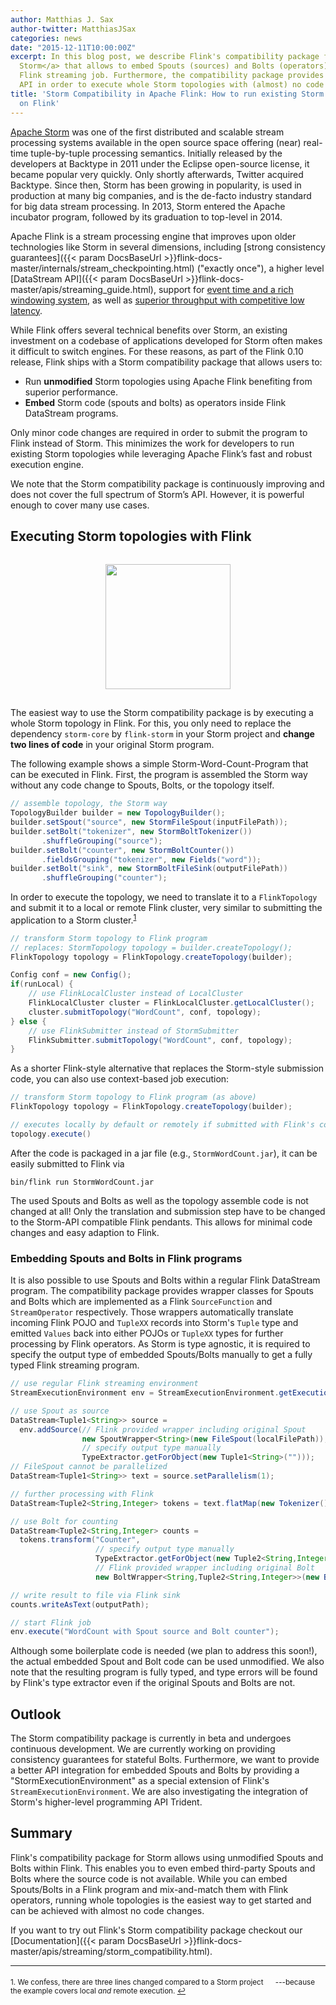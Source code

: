 ```yaml
---
author: Matthias J. Sax
author-twitter: MatthiasJSax
categories: news
date: "2015-12-11T10:00:00Z"
excerpt: In this blog post, we describe Flink's compatibility package for <a href="https://storm.apache.org">Apache
  Storm</a> that allows to embed Spouts (sources) and Bolts (operators) in a regular
  Flink streaming job. Furthermore, the compatibility package provides a Storm compatible
  API in order to execute whole Storm topologies with (almost) no code adaption.
title: 'Storm Compatibility in Apache Flink: How to run existing Storm topologies
  on Flink'
---
```


[Apache Storm](https://storm.apache.org) was one of the first distributed and scalable stream processing systems available in the open source space offering (near) real-time tuple-by-tuple processing semantics.
Initially released by the developers at Backtype in 2011 under the Eclipse open-source license, it became popular very quickly.
Only shortly afterwards, Twitter acquired Backtype.
Since then, Storm has been growing in popularity, is used in production at many big companies, and is the de-facto industry standard for big data stream processing.
In 2013, Storm entered the Apache incubator program, followed by its graduation to top-level in 2014.

Apache Flink is a stream processing engine that improves upon older technologies like Storm in several dimensions,
including [strong consistency guarantees]({{< param DocsBaseUrl >}}flink-docs-master/internals/stream_checkpointing.html) ("exactly once"),
a higher level [DataStream API]({{< param DocsBaseUrl >}}flink-docs-master/apis/streaming_guide.html),
support for [event time and a rich windowing system](http://flink.apache.org/news/2015/12/04/Introducing-windows.html),
as well as [superior throughput with competitive low latency](https://data-artisans.com/high-throughput-low-latency-and-exactly-once-stream-processing-with-apache-flink/).

While Flink offers several technical benefits over Storm, an existing investment on a codebase of applications developed for Storm often makes it difficult to switch engines.
For these reasons, as part of the Flink 0.10 release, Flink ships with a Storm compatibility package that allows users to:

* Run **unmodified** Storm topologies using Apache Flink benefiting from superior performance.
* **Embed** Storm code (spouts and bolts) as operators inside Flink DataStream programs.

Only minor code changes are required in order to submit the program to Flink instead of Storm.
This minimizes the work for developers to run existing Storm topologies while leveraging Apache Flink’s fast and robust execution engine.

We note that the Storm compatibility package is continuously improving and does not cover the full spectrum of Storm’s API.
However, it is powerful enough to cover many use cases.

## Executing Storm topologies with Flink

<center>
<img src="{{site.baseurl}}/img/blog/flink-storm.png" style="height:200px;margin:15px">
</center>

The easiest way to use the Storm compatibility package is by executing a whole Storm topology in Flink.
For this, you only need to replace the dependency `storm-core` by `flink-storm` in your Storm project and **change two lines of code** in your original Storm program.

The following example shows a simple Storm-Word-Count-Program that can be executed in Flink.
First, the program is assembled the Storm way without any code change to Spouts, Bolts, or the topology itself.

```java
// assemble topology, the Storm way
TopologyBuilder builder = new TopologyBuilder();
builder.setSpout("source", new StormFileSpout(inputFilePath));
builder.setBolt("tokenizer", new StormBoltTokenizer())
       .shuffleGrouping("source");
builder.setBolt("counter", new StormBoltCounter())
       .fieldsGrouping("tokenizer", new Fields("word"));
builder.setBolt("sink", new StormBoltFileSink(outputFilePath))
       .shuffleGrouping("counter");
```

In order to execute the topology, we need to translate it to a `FlinkTopology` and submit it to a local or remote Flink cluster, very similar to submitting the application to a Storm cluster.<sup><a href="#fn1" id="ref1">1</a></sup>

```java
// transform Storm topology to Flink program
// replaces: StormTopology topology = builder.createTopology();
FlinkTopology topology = FlinkTopology.createTopology(builder);

Config conf = new Config();
if(runLocal) {
	// use FlinkLocalCluster instead of LocalCluster
	FlinkLocalCluster cluster = FlinkLocalCluster.getLocalCluster();
	cluster.submitTopology("WordCount", conf, topology);
} else {
	// use FlinkSubmitter instead of StormSubmitter
	FlinkSubmitter.submitTopology("WordCount", conf, topology);
}
```

As a shorter Flink-style alternative that replaces the Storm-style submission code, you can also use context-based job execution:

```java
// transform Storm topology to Flink program (as above)
FlinkTopology topology = FlinkTopology.createTopology(builder);

// executes locally by default or remotely if submitted with Flink's command-line client
topology.execute()
```

After the code is packaged in a jar file (e.g., `StormWordCount.jar`), it can be easily submitted to Flink via

```
bin/flink run StormWordCount.jar
```

The used Spouts and Bolts as well as the topology assemble code is not changed at all!
Only the translation and submission step have to be changed to the Storm-API compatible Flink pendants.
This allows for minimal code changes and easy adaption to Flink.

### Embedding Spouts and Bolts in Flink programs

It is also possible to use Spouts and Bolts within a regular Flink DataStream program.
The compatibility package provides wrapper classes for Spouts and Bolts which are implemented as a Flink `SourceFunction` and `StreamOperator` respectively.
Those wrappers automatically translate incoming Flink POJO and `TupleXX` records into Storm's `Tuple` type and emitted `Values` back into either POJOs or `TupleXX` types for further processing by Flink operators.
As Storm is type agnostic, it is required to specify the output type of embedded Spouts/Bolts manually to get a fully typed Flink streaming program.

```java
// use regular Flink streaming environment
StreamExecutionEnvironment env = StreamExecutionEnvironment.getExecutionEnvironment();

// use Spout as source
DataStream<Tuple1<String>> source = 
  env.addSource(// Flink provided wrapper including original Spout
                new SpoutWrapper<String>(new FileSpout(localFilePath)), 
                // specify output type manually
                TypeExtractor.getForObject(new Tuple1<String>("")));
// FileSpout cannot be parallelized
DataStream<Tuple1<String>> text = source.setParallelism(1);

// further processing with Flink
DataStream<Tuple2<String,Integer> tokens = text.flatMap(new Tokenizer()).keyBy(0);

// use Bolt for counting
DataStream<Tuple2<String,Integer> counts =
  tokens.transform("Counter",
                   // specify output type manually
                   TypeExtractor.getForObject(new Tuple2<String,Integer>("",0))
                   // Flink provided wrapper including original Bolt
                   new BoltWrapper<String,Tuple2<String,Integer>>(new BoltCounter()));

// write result to file via Flink sink
counts.writeAsText(outputPath);

// start Flink job
env.execute("WordCount with Spout source and Bolt counter");
```

Although some boilerplate code is needed (we plan to address this soon!), the actual embedded Spout and Bolt code can be used unmodified.
We also note that the resulting program is fully typed, and type errors will be found by Flink's type extractor even if the original Spouts and Bolts are not.

## Outlook

The Storm compatibility package is currently in beta and undergoes continuous development.
We are currently working on providing consistency guarantees for stateful Bolts.
Furthermore, we want to provide a better API integration for embedded Spouts and Bolts by providing a "StormExecutionEnvironment" as a special extension of Flink's `StreamExecutionEnvironment`.
We are also investigating the integration of Storm's higher-level programming API Trident.

## Summary

Flink's compatibility package for Storm allows using unmodified Spouts and Bolts within Flink.
This enables you to even embed third-party Spouts and Bolts where the source code is not available.
While you can embed Spouts/Bolts in a Flink program and mix-and-match them with Flink operators, running whole topologies is the easiest way to get started and can be achieved with almost no code changes.

If you want to try out Flink's Storm compatibility package checkout our [Documentation]({{< param DocsBaseUrl >}}flink-docs-master/apis/streaming/storm_compatibility.html).

<hr />

<sup id="fn1">1. We confess, there are three lines changed compared to a Storm project <img class="emoji" style="width:16px;height:16px;align:absmiddle" src="{{site.baseurl}}/img/blog/smirk.png">---because the example covers local *and* remote execution. <a href="#ref1" title="Back to text.">↩</a></sup>

